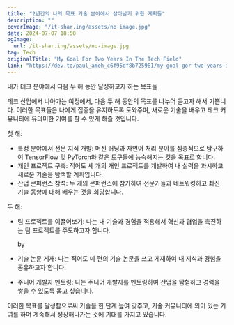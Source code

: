 ```yaml
---
title: "2년간의 나의 목표 기술 분야에서 살아남기 위한 계획들"
description: ""
coverImage: "/it-shar.ing/assets/no-image.jpg"
date: 2024-07-07 18:50
ogImage:
  url: /it-shar.ing/assets/no-image.jpg
tag: Tech
originalTitle: "My Goal For Two Years In The Tech Field"
link: "https://dev.to/paul_ameh_c6f95df8b725981/my-goal-gor-two-years-in-the-tech-field-2oki"
---
```


내가 테크 분야에서 다음 두 해 동안 달성하고자 하는 목표들

테크 산업에서 나아가는 여정에서, 다음 두 해 동안의 목표를 나누어 듣고자 해서 기쁩니다. 이러한 목표들은 나에게 집중을 유지하도록 도와주며, 새로운 기술을 배우고 테크 커뮤니티에 유의미한 기여를 할 수 있게 해줄 것입니다.

첫 해:

- 특정 분야에서 전문 지식 개발: 머신 러닝과 자연어 처리 분야를 심층적으로 탐구하여 TensorFlow 및 PyTorch와 같은 도구들에 능숙해지는 것을 목표로 합니다.
- 개인 프로젝트 구축: 적어도 세 개의 개인 프로젝트를 개발하여 내 실력을 과시하고 새로운 기술을 탐색할 계획입니다.
- 산업 콘퍼런스 참석: 두 개의 콘퍼런스에 참가하여 전문가들과 네트워킹하고 최신 기술 동향에 대해 배우는 것을 희망합니다.

두 해:

<div class="content-ad"></div>

- 팀 프로젝트를 이끌어보기: 나는 내 기술과 경험을 적용해서 혁신과 협업을 촉진하는 팀 프로젝트를 주도하고자 합니다.

  by

- 기술 논문 게재: 나는 적어도 네 편의 기술 논문을 쓰고 게재하여 내 지식과 경험을 공유하고자 합니다.
- 주니어 개발자 멘토링: 나는 주니어 개발자를 멘토링하여 산업을 탐험하고 경력을 쌓을 수 있도록 돕고 싶습니다.

이러한 목표를 달성함으로써 기술을 한 단계 높여 갖추고, 기술 커뮤니티에 의미 있는 기여를 하며 계속해서 성장해나가는 것에 기대를 가지고 있습니다.
